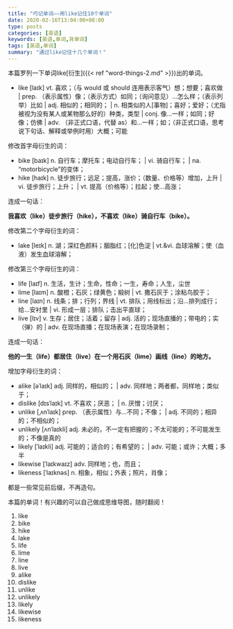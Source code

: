 ```yaml
---
title: "巧记单词——用like记住10个单词"
date: 2020-02-16T13:04:00+08:00
type: posts
categories: [英语]
keywords: [英语,单词,背单词]
tags: [英语,单词]
summary: "通过like记住十几个单词！"
---
```

本篇罗列一下单词like[衍生]({{< ref "word-things-2.md" >}})出的单词。

* like [laɪk] vt. 喜欢；（与 would 或 should 连用表示客气）想；想要；喜欢做 | prep. （表示属性）像；（表示方式）如同；（询问意见）…怎么样；（表示列举）比如 | adj. 相似的；相同的； | n. 相类似的人[事物]；喜好；爱好；（尤指被视为没有某人或某物那么好的）种类，类型 | conj. 像…一样；如同；好像；仿佛 | adv. （非正式口语，代替 as）和…一样；如；（非正式口语，思考说下句话、解释或举例时用）大概；可能

修改首字母衍生的词：

* bike [baɪk] n. 自行车；摩托车；电动自行车； | vi. 骑自行车； | na. “motorbicycle”的变体；
* hike [haɪk] n. 徒步旅行；远足；提高，涨价；（数量、价格等）增加，上升 | vi. 徒步旅行；上升； | vt. 提高（价格等）；拉起；使…高涨；

连成一句话：

**我喜欢（like）徒步旅行（hike），不喜欢（like）骑自行车（bike）。**

修改第二个字母衍生的词：

* lake [leɪk] n. 湖；深红色颜料；胭脂红；[化]色淀 | vt.&vi. 血球溶解；使（血液）发生血球溶解；

修改第三个字母衍生的词：

* life [laɪf] n. 生活，生计；生命，性命；一生，寿命；人生，尘世
* lime [laɪm] n. 酸橙；石灰；绿黄色；椴树 | vt. 撒石灰于；涂粘鸟胶于；
* line [laɪn] n. 线条；排；行列；界线 | vt. 排队；用线标出；沿…排列成行；给…安衬里 | vi. 形成一层；排队；击出平直球；
* live [lɪv] v. 生存；居住；活着；留存 | adj. 活的；现场直播的；带电的；实（弹）的 | adv. 在现场直播；在现场表演；在现场录制；

连成一句话：

**他的一生（life）都居住（live）在一个用石灰（lime）画线（line）的地方。**

增加字母衍生的词：

* alike [əˈlaɪk] adj. 同样的，相似的； | adv. 同样地；两者都，同样地；类似于；
* dislike [dɪsˈlaɪk] vt. 不喜欢；厌恶； | n. 厌憎；讨厌；
* unlike [ˌʌnˈlaɪk] prep. （表示属性）与…不同；不像； | adj. 不同的；相异的；不相似的；
* unlikely [ʌnˈlaɪkli] adj. 未必的，不一定有把握的；不太可能的；不可能发生的；不像是真的
* likely [ˈlaɪkli] adj. 可能的；适合的；有希望的； | adv. 可能；或许；大概；多半
* likewise [ˈlaɪkwaɪz] adv. 同样地；也，而且；
* likeness [ˈlaɪknəs] n. 相象，相似；外表；照片，肖像；

都是一些常见前后缀，不再造句。

本篇的单词！有兴趣的可以自己做成思维导图，随时翻阅！
1. like
1. bike
1. hike
1. lake
1. life
1. lime
1. line
1. live
1. alike
1. dislike
1. unlike
1. unlikely
1. likely
1. likewise
1. likeness